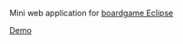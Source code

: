 Mini web application for [boardgame Eclipse](http://boardgamegeek.com/boardgame/72125/eclipse)

[Demo](http://eclipse.mal.by)